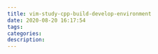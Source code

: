 ```yaml
---
title: vim-study-cpp-build-develop-environment
date: 2020-08-20 16:17:54
tags:
categories:
description:
---
```

